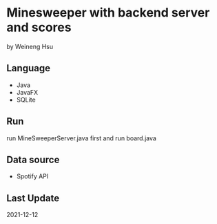 # Minesweeper with backend server and scores
by Weineng Hsu

## Language
- Java
- JavaFX
- SQLite

## Run
run MineSweeperServer.java first
and run board.java


## Data source
- Spotify API

## Last Update
2021-12-12
